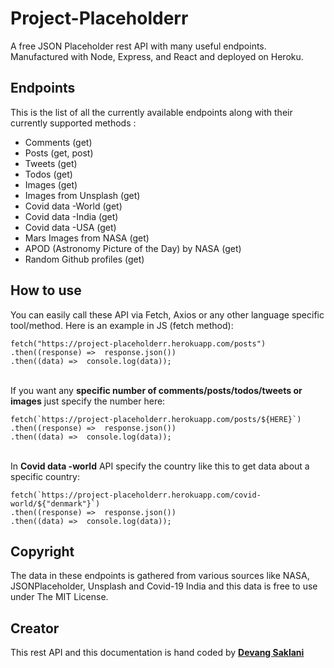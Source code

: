 
# Project-Placeholderr
A free JSON Placeholder rest API with many useful endpoints. Manufactured with Node, Express, and React and deployed on Heroku.


## Endpoints
This is the list of all the currently available endpoints along with their currently supported methods :

- Comments (get)
- Posts (get, post)
- Tweets (get)
- Todos (get)
- Images (get)
- Images from Unsplash (get)
- Covid data -World (get)
- Covid data -India (get)
- Covid data -USA (get)
- Mars Images from NASA (get)
- APOD (Astronomy Picture of the Day) by NASA (get)
- Random Github profiles (get)

## How to use

You can easily call these API via Fetch, Axios or any other language specific tool/method. 
Here is an example in JS (fetch method):
```
fetch("https://project-placeholderr.herokuapp.com/posts")
.then((response) =>  response.json())
.then((data) =>  console.log(data));
```
\
If you want any **specific number of comments/posts/todos/tweets or images** just specify the number here:
```
fetch(`https://project-placeholderr.herokuapp.com/posts/${HERE}`)
.then((response) =>  response.json())
.then((data) =>  console.log(data));
```
\
In **Covid data -world** API specify the country like this to get data about a specific country:
```
fetch(`https://project-placeholderr.herokuapp.com/covid-world/${"denmark"}`)
.then((response) =>  response.json())
.then((data) =>  console.log(data));
```



## Copyright
The data in these endpoints is gathered from various sources like NASA, JSONPlaceholder,
Unsplash and Covid-19 India and this data is free to use under The MIT License.


## Creator 
This rest API and this documentation is hand coded by [**Devang Saklani**](https://devang-saklani.web.app/)

